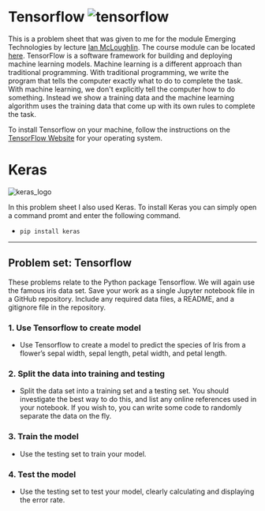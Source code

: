 # Tensorflow ![tensorflow](https://user-images.githubusercontent.com/14197773/33085713-64ad2696-cedd-11e7-830d-2eb5bc1a017d.png)
This is a problem sheet that was given to me for the module Emerging Technologies by lecture [Ian McLoughlin](https://ianmcloughlin.github.io/). The course module can be located [here](https://emerging-technologies.github.io/).
TensorFlow is a software framework for building and deploying machine learning models. Machine learning is a different approach than traditional programming. With traditional programming, we write the program that tells the computer exactly what to do to complete the task. With machine learning, we don't explicitly tell the computer how to do something. Instead we show a training data and the machine learning algorithm uses the training data that come up with its own rules to complete the task.

To install Tensorflow on your machine, follow the instructions on the [TensorFlow Website](https://www.tensorflow.org/install/) for your operating system.

# Keras 
![keras_logo](https://user-images.githubusercontent.com/14197773/33085794-a86cef1a-cedd-11e7-99f5-cc359e18ef26.jpg)

In this problem sheet I also used Keras.
To install Keras you can simply open a command promt and enter the following command.
* ```pip install keras```


---


## Problem set: Tensorflow

These problems relate to the Python package Tensorflow. We will again use the famous iris data set. Save your work as a single Jupyter notebook file in a GitHub repository. Include any required data files, a README, and a gitignore file in the repository.

### 1. Use Tensorflow to create model

* Use Tensorflow to create a model to predict the species of Iris from a flower’s sepal width, sepal length, petal width, and petal length.

### 2. Split the data into training and testing

* Split the data set into a training set and a testing set. You should investigate the best way to do this, and list any online references used in your notebook. If you wish to, you can write some code to randomly separate the data on the fly.

### 3. Train the model

* Use the testing set to train your model.

### 4. Test the model

* Use the testing set to test your model, clearly calculating and displaying the error rate.
